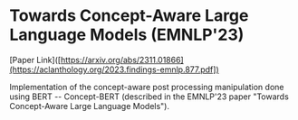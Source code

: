# Towards Concept-Aware Large Language Models (EMNLP'23)
[Paper Link]([https://arxiv.org/abs/2311.01866](https://aclanthology.org/2023.findings-emnlp.877.pdf])

Implementation of the concept-aware post processing manipulation done using BERT -- Concept-BERT (described in the EMNLP'23 paper "Towards Concept-Aware Large Language Models").
